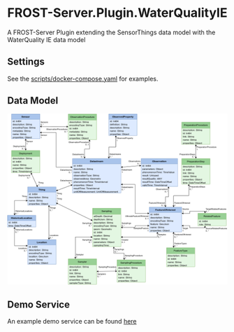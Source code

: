 # FROST-Server.Plugin.WaterQualityIE
A FROST-Server Plugin extending the SensorThings data model with the WaterQuality IE data model

## Settings

See the [scripts/docker-compose.yaml](scripts/docker-compose.yaml) for examples.

## Data Model

![Data Model](Datamodel-SensorThingsApi-WaterQualityIE-implemented.drawio.png)

## Demo Service

An example demo service can be found [here](https://ogc-demo.k8s.ilt-dmz.iosb.fraunhofer.de/FROST-WaterQualityIE/)

